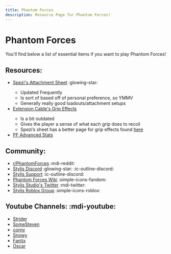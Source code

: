 ```yaml
---
title: Phantom Forces
description: Resource Page for Phantom Forces!
---
```


# **Phantom Forces**

You'll find below a list of essential items if you want to play Phantom Forces!

## Resources:

- [Spezi's Attachment Sheet](https://docs.google.com/spreadsheets/d/1dlWL4NQ0J0wrUJyrlmRMmmG9msarkuZtXOoI5ADLyP4/edit?gid=1214029714#gid=1214029714) :glowing-star: <Badge type="tip" icon="i-ic-outline-discord" text="Discord" link="https://discord.gg/spezi" /> <tooltip><ul><li>Updated Frequently</li><li>Is sort of based off of personal preference, so YMMV</li><li>Generally really good loadouts/attachment setups</li></ul></tooltip>
- [Extension Cable's Grip Effects](https://docs.google.com/document/d/1c8S25U19h2UOVM2FBt_wfJt-q-yU0k5gu6baL9dzMCw/edit) <tooltip><ul><li>Is a bit outdated</li><li>Gives the player a sense of what each grip does to recoil</li><li>Spezi’s sheet has a better page for grip effects found [here](https://docs.google.com/spreadsheets/d/1dlWL4NQ0J0wrUJyrlmRMmmG9msarkuZtXOoI5ADLyP4/edit?gid=1381239146#gid=1381239146)</li></ul></tooltip>
- [PF Advanced Stats](https://docs.google.com/spreadsheets/d/1nZZOpxAxpieMyC0e0VepfzpmIP89XHIDJPtsohw8U9g/edit?usp=drivesdk)

## Community:
- [r/PhantomForces](https://www.reddit.com/r/PhantomForces/) :mdi-reddit:
- [Stylis Discord](https://discord.gg/stylis) :glowing-star: :ic-outline-discord:
- [Stylis Support](https://discord.gg/cDV2Y5WqYg) :ic-outline-discord:
- [Phantom Forces Wiki](https://roblox-phantom-forces.fandom.com/wiki/Phantom_Forces_Wiki) :simple-icons-fandom:
- [Stylis Studio's Twitter](https://twitter.com/stylisstudios) :mdi-twitter:
- [Stylis Roblox Group](https://www.roblox.com/groups/1103278/StyLiS-Studios#!/about) :simple-icons-roblox:

## Youtube Channels: :mdi-youtube:
- [Strider](https://www.youtube.com/@StriderPF)
- [SomeSteven](https://www.youtube.com/@SomeSteven)
- [corny](https://www.youtube.com/@cornycob)
- [Snowy](https://www.youtube.com/@SnowyPF)
- [Fantix](https://www.youtube.com/@FantixYT)
- [Oscar](https://www.youtube.com/@OreoVanillaCat)
